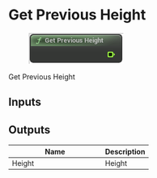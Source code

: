 # Get Previous Height

<div align="left" data-full-width="false"><figure><img src="../../../.gitbook/assets/get_previous_height.png" alt=""><figcaption></figcaption></figure></div>

Get Previous Height

## Inputs

## Outputs

<table><thead><tr><th width="170">Name</th><th>Description</th></tr></thead><tbody><tr><td>Height</td><td>Height</td></tr></tbody></table>
